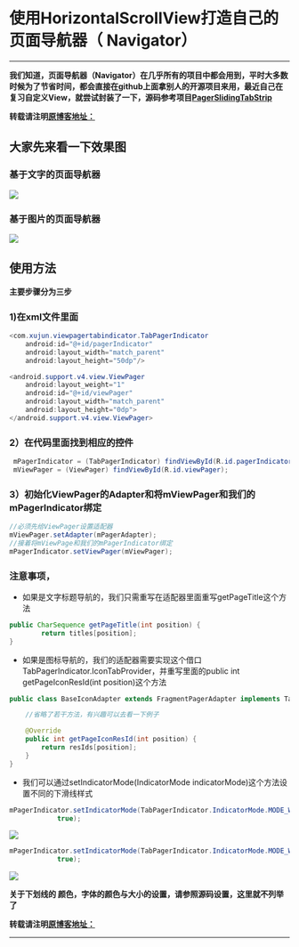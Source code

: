 # 使用HorizontalScrollView打造自己的页面导航器（ Navigator）

---

**我们知道，页面导航器（Navigator）在几乎所有的项目中都会用到，平时大多数时候为了节省时间，都会直接在github上面拿别人的开源项目来用，最近自己在复习自定义View，就尝试封装了一下，源码参考项目[PagerSlidingTabStrip](https://github.com/astuetz/PagerSlidingTabStrip)**

**转载请注明[原博客地址：](http://blog.csdn.net/gdutxiaoxu/article/details/52081609)** 

## 大家先来看一下效果图
### 基于文字的页面导航器
![](http://ww1.sinaimg.cn/large/9fe4afa0gw1f6dexhz7xbg208q0ganh1.gif)

### 基于图片的页面导航器
![](http://ww4.sinaimg.cn/large/9fe4afa0gw1f6dex72nl1g208q0ga7gx.gif)

## 使用方法
**主要步骤分为三步**
### 1)在xml文件里面
```java
<com.xujun.viewpagertabindicator.TabPagerIndicator
    android:id="@+id/pagerIndicator"
    android:layout_width="match_parent"
    android:layout_height="50dp"/>

<android.support.v4.view.ViewPager
    android:layout_weight="1"
    android:id="@+id/viewPager"
    android:layout_width="match_parent"
    android:layout_height="0dp">
</android.support.v4.view.ViewPager>

```
### 2）在代码里面找到相应的控件
```java
 mPagerIndicator = (TabPagerIndicator) findViewById(R.id.pagerIndicator);
 mViewPager = (ViewPager) findViewById(R.id.viewPager);
```
### 3）初始化ViewPager的Adapter和将mViewPager和我们的mPagerIndicator绑定
```java
//必须先给ViewPager设置适配器
mViewPager.setAdapter(mPagerAdapter);
//接着将mViewPage和我们的mPagerIndicator绑定
mPagerIndicator.setViewPager(mViewPager);
```
### 注意事项，
* 如果是文字标题导航的，我们只需重写在适配器里面重写getPageTitle这个方法

```java
public CharSequence getPageTitle(int position) {
        return titles[position];
}
```

* 如果是图标导航的，我们的适配器需要实现这个借口TabPagerIndicator.IconTabProvider，并重写里面的public int getPageIconResId(int position)这个方法
```java
public class BaseIconAdapter extends FragmentPagerAdapter implements TabPagerIndicator.IconTabProvider {

    //省略了若干方法，有兴趣可以去看一下例子

    @Override
    public int getPageIconResId(int position) {
        return resIds[position];
    }
}

```
* 我们可以通过setIndicatorMode(IndicatorMode indicatorMode)这个方法设置不同的下滑线样式

```java
mPagerIndicator.setIndicatorMode(TabPagerIndicator.IndicatorMode.MODE_WEIGHT_EXPAND_NOSAME,
            true);
```
![](http://ww4.sinaimg.cn/large/9fe4afa0gw1f6dexpxlpgj208o0f3js2.jpg)

```java
mPagerIndicator.setIndicatorMode(TabPagerIndicator.IndicatorMode.MODE_WEIGHT_EXPAND_SAME,
            true);
```

![](http://ww2.sinaimg.cn/large/9fe4afa0gw1f6dexvwva1j208r0fddgk.jpg)

**关于下划线的 颜色，字体的颜色与大小的设置，请参照源码设置，这里就不列举了**

**转载请注明[原博客地址：](http://blog.csdn.net/gdutxiaoxu/article/details/52081609)** 

---
